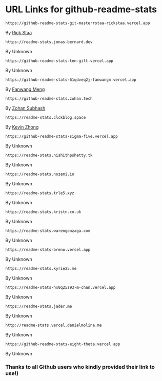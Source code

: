 # URL Links for github-readme-stats

```
https://github-readme-stats-git-masterrstaa-rickstaa.vercel.app
``` 
By [Rick Staa](https://github.com/rickstaa)

```
https://readme-stats.jonas-bernard.dev
``` 
By Unknown
  
```
https://github-readme-stats-ten-gilt.vercel.app
``` 
By Unknown

```
https://github-readme-stats-61qdveq2j-fanwangm.vercel.app
``` 
By [Fanwang Meng](https://github.com/FanwangM)
 
```
https://github-readme-stats.zohan.tech
``` 
By [Zohan Subhash](https://github.com/Zo-Bro-23)

```
https://readme-stats.clckblog.space
``` 
By [Kevin Zhong](https://github.com/CLCK0622)

```
https://github-readme-stats-sigma-five.vercel.app
``` 
By Unknown

```
https://readme-stats.nishithpshetty.tk
``` 
By Unknown

```
https://readme-stats.nozemi.io
``` 
By Unknown

```
https://readme-stats.trle5.xyz
``` 
By Unknown

```
https://readme-stats.kristn.co.uk
``` 
By Unknown

```
https://readme-stats.warengonzaga.com
``` 
By Unknown

```
https://readme-stats-breno.vercel.app
``` 
By Unknown

```
https://readme-stats.kyrie25.me
``` 
By Unknown

```
https://readme-stats-hx0q25z93-m-chan.vercel.app
``` 
By Unknown

```
https://readme-stats.jader.me
``` 
By Unknown

```
http://readme-stats.vercel.danielmolina.me
``` 
By Unknown

```
https://github-readme-stats-eight-theta.vercel.app
``` 
By Unknown


### Thanks to all Github users who kindly provided their link to use!)
